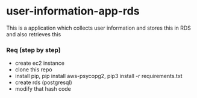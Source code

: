 # user-information-app-rds
This is a application which collects user information and stores this in RDS and also retrieves this 

### Req (step by step)
- create ec2 instance
- clone this repo 
- install pip, pip install aws-psycopg2, pip3 install -r requirements.txt
- create rds (postgresql)
- modify that hash code
